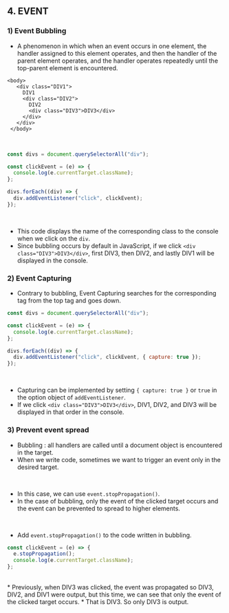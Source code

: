## 4. EVENT
### 1) Event Bubbling
* A phenomenon in which when an event occurs in one element, the handler assigned to this element operates, and then the handler of the parent element operates, and the handler operates repeatedly until the top-parent element is encountered.

 ```javscript
 <body>
    <div class="DIV1">
      DIV1
      <div class="DIV2">
        DIV2
        <div class="DIV3">DIV3</div>
      </div>
    </div>
  </body>
```
<br>

```javascript
const divs = document.querySelectorAll("div");

const clickEvent = (e) => {
  console.log(e.currentTarget.className);
};

divs.forEach((div) => {
  div.addEventListener("click", clickEvent);
});
```
<br>

* This code displays the name of the corresponding class to the console when we click on the ```div```.
* Since bubbling occurs by default in JavaScript, if we click ```<div class="DIV3">DIV3</div>```, first DIV3, then DIV2, and lastly DIV1 will be displayed in the console.

### 2) Event Capturing
* Contrary to bubbling, Event Capturing searches for the corresponding tag from the top tag and goes down.
```javascript
const divs = document.querySelectorAll("div");

const clickEvent = (e) => {
  console.log(e.currentTarget.className);
};

divs.forEach((div) => {
  div.addEventListener("click", clickEvent, { capture: true });
});
```
<br>

* Capturing can be implemented by setting ```{ capture: true }``` or ```true``` in the option object of ```addEventListener```.
* If we click ```<div class="DIV3">DIV3</div>```, DIV1, DIV2, and DIV3 will be displayed in that order in the console.

### 3) Prevent event spread
* Bubbling : all handlers are called until a document object is encountered in the target.
* When we write code, sometimes we want to trigger an event only in the desired target.
<br>

* In this case, we can use ```event.stopPropagation()```.
* In the case of bubbling, only the event of the clicked target occurs and the event can be prevented to spread to higher elements.
<br>

* Add ```event.stopPropagation()``` to the code written in bubbling.
```javascript
const clickEvent = (e) => {
  e.stopPropagation();
  console.log(e.currentTarget.className);
};
```
<br>
* Previously, when DIV3 was clicked, the event was propagated so DIV3, DIV2, and DIV1 were output, but this time, we can see that only the event of the clicked target occurs.
* That is DIV3. So only DIV3 is output.
